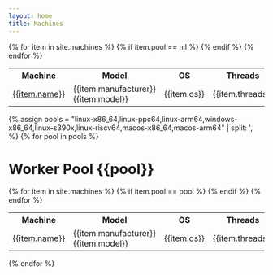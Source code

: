 ```yaml
---
layout: home
title: Machines
---
```


<table>
<tr>
<th>Machine</th>
<th>Model</th>
<th>OS</th>
<th>Threads</th>
<th>Location</th>
<th>Notes</th>
</tr>
{% for item in site.machines %}
{% if item.pool == nil %}
<tr>
<td><a href="/machines/{{item.name}}.html">{{item.name}}</a></td>
<td>{{item.manufacturer}} {{item.model}}</td>
<td>{{item.os}}</td>
<td>{{item.threads}}</td>
<td>{{item.location}}</td>
<td>{{item.notes}}</td>
</tr>
{% endif %}
{% endfor %}
</table>

{% assign pools = "linux-x86_64,linux-ppc64,linux-arm64,windows-x86_64,linux-s390x,linux-riscv64,macos-x86_64,macos-arm64" | split: ',' %}
{% for pool in pools %}

# Worker Pool {{pool}}

<table>
<tr>
<th>Machine</th>
<th>Model</th>
<th>OS</th>
<th>Threads</th>
<th>Location</th>
</tr>
{% for item in site.machines %}
{% if item.pool == pool %}
<tr>
<td><a href="/machines/{{item.name}}.html">{{item.name}}</a></td>
<td>{{item.manufacturer}} {{item.model}}</td>
<td>{{item.os}}</td>
<td>{{item.threads}}</td>
<td>{{item.location}}</td>
</tr>
{% endif %}
{% endfor %}
</table>

{% endfor %}

